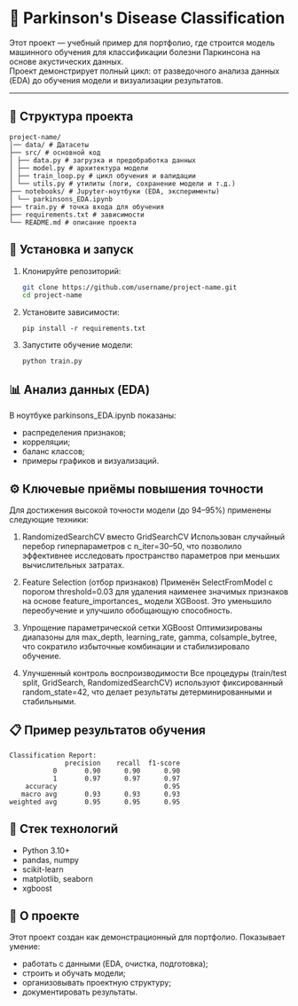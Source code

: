 # 🧠 Parkinson's Disease Classification

Этот проект — учебный пример для портфолио, где строится модель машинного обучения для классификации болезни Паркинсона на основе акустических данных.  
Проект демонстрирует полный цикл: от разведочного анализа данных (EDA) до обучения модели и визуализации результатов.

---

## 📂 Структура проекта
```
project-name/
│── data/ # Датасеты
├── src/ # основной код
│ ├── data.py # загрузка и предобработка данных
│ ├── model.py # архитектура модели
│ ├── train_loop.py # цикл обучения и валидации
│ └── utils.py # утилиты (логи, сохранение модели и т.д.)
├── notebooks/ # Jupyter-ноутбуки (EDA, эксперименты)
│ └── parkinsons_EDA.ipynb
├── train.py # точка входа для обучения
├── requirements.txt # зависимости
└── README.md # описание проекта
```

## 🚀 Установка и запуск

1. Клонируйте репозиторий:
   ```bash
   git clone https://github.com/username/project-name.git
   cd project-name
   ```
2. Установите зависимости:
    ```
    pip install -r requirements.txt
    ```
3. Запустите обучение модели:
    ```
    python train.py
    ```
## 📊 Анализ данных (EDA)

В ноутбуке parkinsons_EDA.ipynb
 показаны:

* распределения признаков;
* корреляции;
* баланс классов;
* примеры графиков и визуализаций.

## ⚙️ Ключевые приёмы повышения точности

Для достижения высокой точности модели (до 94–95%) применены следующие техники:

1. RandomizedSearchCV вместо GridSearchCV
Использован случайный перебор гиперпараметров с n_iter=30–50, что позволило эффективнее исследовать пространство параметров при меньших вычислительных затратах.

2. Feature Selection (отбор признаков)
Применён SelectFromModel с порогом threshold=0.03 для удаления наименее значимых признаков на основе feature_importances_ модели XGBoost.
Это уменьшило переобучение и улучшило обобщающую способность.

3. Упрощение параметрической сетки XGBoost
Оптимизированы диапазоны для max_depth, learning_rate, gamma, colsample_bytree, что сократило избыточные комбинации и стабилизировало обучение.

4. Улучшенный контроль воспроизводимости
Все процедуры (train/test split, GridSearch, RandomizedSearchCV) используют фиксированный random_state=42, что делает результаты детерминированными и стабильными.

## 📋 Пример результатов обучения

```
Classification Report:
              precision    recall  f1-score
           0       0.90      0.90      0.90
           1       0.97      0.97      0.97
    accuracy                           0.95
   macro avg       0.93      0.93      0.93
weighted avg       0.95      0.95      0.95
```

## 🔧 Стек технологий

- Python 3.10+
- pandas, numpy
- scikit-learn
- matplotlib, seaborn
- xgboost

## 📌 О проекте

Этот проект создан как демонстрационный для портфолио.
Показывает умение:

* работать с данными (EDA, очистка, подготовка);
* строить и обучать модели;
* организовывать проектную структуру;
* документировать результаты.
